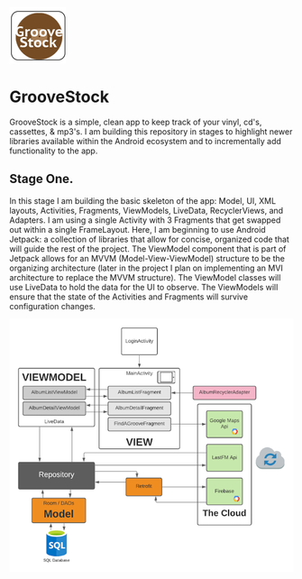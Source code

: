 ![groovestock logo](images/groovestock_logo.png)
# GrooveStock
GrooveStock is a simple, clean app to keep track of your vinyl, cd's, cassettes, & mp3's. I am building this repository in stages to highlight newer libraries available within the Android ecosystem and to incrementally add functionality to the app.

## Stage One.
In this stage I am building the basic skeleton of the app: Model, UI, XML layouts, Activities, Fragments, ViewModels, LiveData, RecyclerViews, and Adapters. I am using a single Activity with 3 Fragments that get swapped out within a single FrameLayout. Here, I am beginning to use Android Jetpack: a collection of libraries that allow for concise, organized code that will guide the rest of the project. The ViewModel component that is part of Jetpack allows for an MVVM (Model-View-ViewModel) structure to be the organizing architecture (later in the project I plan on implementing an MVI architecture to replace the MVVM structure). The ViewModel classes will use LiveData to hold the data for the UI to observe. The ViewModels will ensure that the state of the Activities and Fragments will survive configuration changes.

![groovestock architecture](images/groovestock_architecture.png)

